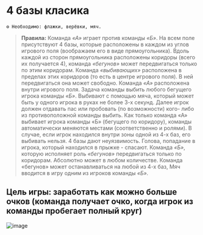 # 4 базы класика
```
⚙ Необходимо: флажки, верёвки, мяч.
```
> **Правила:** Команда *«А»* играет против команды *«Б»*. На всем поле присутствуют 4 базы, которые расположены в каждом из углов игрового поля (воображаем его в виде прямоугольника). Вдоль каждой из сторон прямоугольника расположены коридоры (всего их получается 4), команда *«бегунов»* может передвигаться только по этим коридорам. Команда *«выбивающих»* расположена в пределах этих коридоров (то есть в центре игрового поля). В ней передвигаться она может свободно. Команда *«А»* расположена внутри игрового поля. Задача команды выбить любого бегущего игрока команды *«Б»*. Выбивают с помощью мяча, который может быть у одного игрока в руках не более 3-х секунд. Далее игрок должен отдавать пас или пробовать (по возможности) кого- либо из противоположной команды выбить. Как только команда «А» выбивает игрока команды «Б» (бегущего по коридору), команды автоматически меняются местами (соответственно и ролями). В случае, если игрок находился внутри зоны одной из 4-х баз, его выбивать нельзя. 4 базы дают неуязвимость. Голова, попадание в игрока, который находился в прыжке - спасают. Команда *«Б»*, которую исполняет роль *«бегунов»* передвигаться только по коридорам. Абсолютно может в любом количестве. Команда «бегунов» может останавливаться на любой из 4-х баз, Мяч вводится в игру одним из игроков команды *«Б»*.

## Цель игры: заработать как можно больше очков (команда получает очко, когда игрок из команды пробегает полный круг)

![image](https://github.com/BorisKrutko/games/assets/120216991/1560ed0f-319d-421e-bb23-c01844209205)
